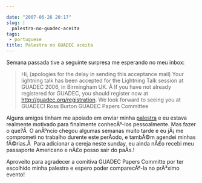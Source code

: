 ```yaml
---

date: "2007-06-26 20:17"
slug: |
  palestra-no-guadec-aceita
tags:
 - portuguese
title: Palestra no GUADEC aceita
---
```


Semana passada tive a seguinte surpresa me esperando no meu inbox:

> Hi, (apologies for the delay in sending this acceptance mail) Your
> lightning talk has been accepted for the Lightning Talk session at
> GUADEC 2006, in Birmingham UK. Â If you have not already registered
> for GUADEC, you should register now at
> <http://guadec.org/registration>. We look forward to seeing you at
> GUADEC! Ross Burton GUADEC Papers Committee

Alguns amigos tinham me apoiado em enviar minha
[palestra](http://guadec.org/node/601) e eu estava realmente motivado
para finalmente conhecÃª-los pessoalmente. Mas fazer o que?Â  O anÃºncio
chegou algumas semanas muito tarde e eu jÃ¡ me comprometi no trabalho
durente este perÃ­odo, e tambÃ©m agendei minhas fÃ©rias.Â  Para
adicionar a cereja neste sunday, eu ainda nÃ£o recebi meu passaporte
Americano e nÃ£o posso sair do paÃ­s.!

Aproveito para agradecer a comitiva GUADEC Papers Committe por ter
escolhido minha palestra e espero poder comparecÃª-la no prÃ³ximo
evento!
